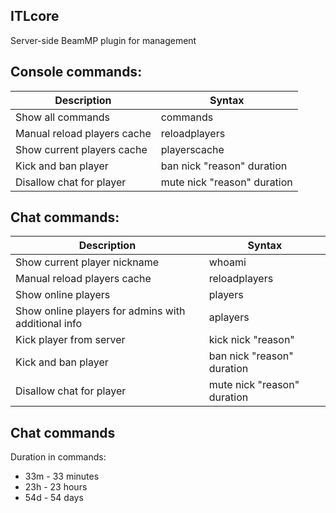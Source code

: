 ## ITLcore

Server-side BeamMP plugin for management

## Console commands:

| Description | Syntax |
| ------ | ------ |
| Show all commands | commands |
| Manual reload players cache | reloadplayers |
| Show current players cache | playerscache |
| Kick and ban player | ban nick "reason" duration |
| Disallow chat for player | mute nick "reason" duration |

## Chat commands:

| Description | Syntax |
| ------ | ------ |
| Show current player nickname | whoami |
| Manual reload players cache | reloadplayers |
| Show online players | players |
| Show online players for admins with additional info | aplayers |
| Kick player from server | kick nick "reason" |
| Kick and ban player | ban nick "reason" duration |
| Disallow chat for player | mute nick "reason" duration |

## Chat commands

Duration in commands:

*   33m - 33 minutes
*   23h - 23 hours
*   54d - 54 days